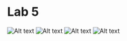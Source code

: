 # Lab 5

![Alt text](https://github.com/Edmedinschii/DBLabs/blob/master/lab5/screenshots/ex1.PNG)
![Alt text](https://github.com/Edmedinschii/DBLabs/blob/master/lab5/screenshots/ex2.PNG)
![Alt text](https://github.com/Edmedinschii/DBLabs/blob/master/lab5/screenshots/ex3.PNG)
![Alt text](https://github.com/Edmedinschii/DBLabs/blob/master/lab5/screenshots/ex4.PNG)
